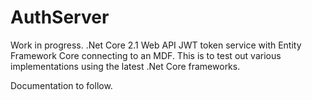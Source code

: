 # AuthServer
Work in progress. .Net Core 2.1 Web API JWT token service with Entity Framework Core connecting to an MDF. This is to test out various implementations using the latest .Net Core frameworks.

Documentation to follow.

